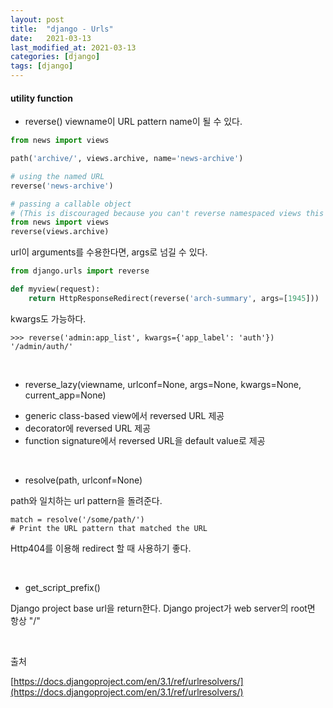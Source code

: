 ```yaml
---
layout: post
title:  "django - Urls"
date:   2021-03-13
last_modified_at: 2021-03-13
categories: [django]
tags: [django]
---
```


#### utility function

- reverse()
viewname이 URL pattern name이 될 수 있다. 

```python
from news import views

path('archive/', views.archive, name='news-archive')
```

```python
# using the named URL
reverse('news-archive')

# passing a callable object
# (This is discouraged because you can't reverse namespaced views this way.)
from news import views
reverse(views.archive)
```

url이 arguments를 수용한다면, args로 넘길 수 있다.

```python
from django.urls import reverse

def myview(request):
    return HttpResponseRedirect(reverse('arch-summary', args=[1945]))
```

kwargs도 가능하다.

```shell script
>>> reverse('admin:app_list', kwargs={'app_label': 'auth'})
'/admin/auth/'
```

<br/>

- reverse_lazy(viewname, urlconf=None, args=None, kwargs=None, current_app=None)

* generic class-based view에서 reversed URL 제공
* decorator에 reversed URL 제공
* function signature에서 reversed URL을 default value로 제공

<br/>

- resolve(path, urlconf=None)

path와 일치하는 url pattern을 돌려준다.

```shell script
match = resolve('/some/path/')
# Print the URL pattern that matched the URL
```
Http404를 이용해 redirect 할 때 사용하기 좋다.

<br/>

- get_script_prefix()

Django project base url을 return한다. Django project가 web server의 root면 항상 "/"

<br/>

출처

[https://docs.djangoproject.com/en/3.1/ref/urlresolvers/](https://docs.djangoproject.com/en/3.1/ref/urlresolvers/)